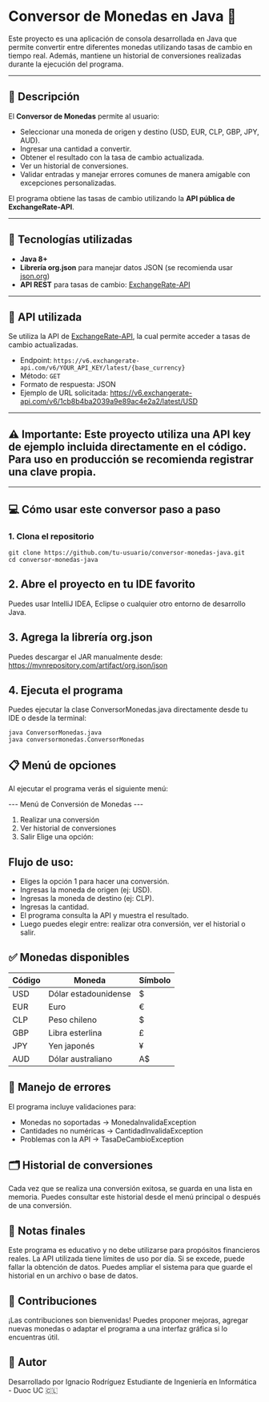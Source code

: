 # Conversor de Monedas en Java 💱

Este proyecto es una aplicación de consola desarrollada en Java que permite convertir entre diferentes monedas utilizando tasas de cambio en tiempo real. 
Además, mantiene un historial de conversiones realizadas durante la ejecución del programa.

---

## 🧠 Descripción

El **Conversor de Monedas** permite al usuario:

- Seleccionar una moneda de origen y destino (USD, EUR, CLP, GBP, JPY, AUD).
- Ingresar una cantidad a convertir.
- Obtener el resultado con la tasa de cambio actualizada.
- Ver un historial de conversiones.
- Validar entradas y manejar errores comunes de manera amigable con excepciones personalizadas.

El programa obtiene las tasas de cambio utilizando la **API pública de ExchangeRate-API**.

---

## 🔧 Tecnologías utilizadas

- **Java 8+**
- **Librería org.json** para manejar datos JSON (se recomienda usar [json.org](https://mvnrepository.com/artifact/org.json/json))
- **API REST** para tasas de cambio: [ExchangeRate-API](https://www.exchangerate-api.com)

---

## 🔑 API utilizada

Se utiliza la API de [ExchangeRate-API](https://www.exchangerate-api.com/), la cual permite acceder a tasas de cambio actualizadas.

- Endpoint: `https://v6.exchangerate-api.com/v6/YOUR_API_KEY/latest/{base_currency}`
- Método: `GET`
- Formato de respuesta: JSON
- Ejemplo de URL solicitada: https://v6.exchangerate-api.com/v6/1cb8b4ba2039a9e89ac4e2a2/latest/USD

--- 
⚠️ **Importante:** Este proyecto utiliza una API key de ejemplo incluida directamente en el código. Para uso en producción se recomienda registrar una clave propia.
---

---
## 💻 Cómo usar este conversor paso a paso

### 1. Clona el repositorio
```
git clone https://github.com/tu-usuario/conversor-monedas-java.git
cd conversor-monedas-java
```
## 2. Abre el proyecto en tu IDE favorito
Puedes usar IntelliJ IDEA, Eclipse o cualquier otro entorno de desarrollo Java.

## 3. Agrega la librería org.json
Puedes descargar el JAR manualmente desde:
https://mvnrepository.com/artifact/org.json/json

## 4. Ejecuta el programa
Puedes ejecutar la clase ConversorMonedas.java directamente desde tu IDE o desde la terminal:
```
java ConversorMonedas.java
java conversormonedas.ConversorMonedas
 ```

## 📋 Menú de opciones
Al ejecutar el programa verás el siguiente menú:

--- Menú de Conversión de Monedas ---
1. Realizar una conversión
2. Ver historial de conversiones
3. Salir
Elige una opción:

## Flujo de uso:

- Eliges la opción 1 para hacer una conversión.
- Ingresas la moneda de origen (ej: USD).
- Ingresas la moneda de destino (ej: CLP).
- Ingresas la cantidad.
- El programa consulta la API y muestra el resultado.
- Luego puedes elegir entre: realizar otra conversión, ver el historial o salir.

## ✅ Monedas disponibles

| Código | Moneda               | Símbolo |
| ------ | -------------------- | -------|
| USD    | Dólar estadounidense | $      |
| EUR    | Euro                 | €      |
| CLP    | Peso chileno         | $      |
| GBP    | Libra esterlina      | £      |
| JPY    | Yen japonés          | ¥      |
| AUD    | Dólar australiano    | A$     |

## 🧪 Manejo de errores
El programa incluye validaciones para:

- Monedas no soportadas → MonedaInvalidaException
- Cantidades no numéricas → CantidadInvalidaException
- Problemas con la API → TasaDeCambioException

## 🗂 Historial de conversiones

Cada vez que se realiza una conversión exitosa, se guarda en una lista en memoria. Puedes consultar este historial desde el menú principal o después de una conversión.

## 📌 Notas finales

Este programa es educativo y no debe utilizarse para propósitos financieros reales.
La API utilizada tiene límites de uso por día. Si se excede, puede fallar la obtención de datos.
Puedes ampliar el sistema para que guarde el historial en un archivo o base de datos.

## 🤝 Contribuciones
¡Las contribuciones son bienvenidas! Puedes proponer mejoras, agregar nuevas monedas o adaptar el programa a una interfaz gráfica si lo encuentras útil.


## 🧑 Autor
Desarrollado por Ignacio Rodríguez
Estudiante de Ingeniería en Informática - Duoc UC 🇨🇱






